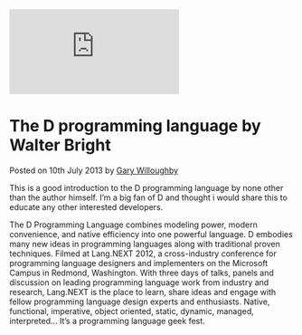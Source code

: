 <iframe class="youtube" src="https://www.youtube.com/embed/WKRRgcEk0wg?rel=0" frameborder="0" allowfullscreen></iframe>

# The D programming language by Walter Bright

<time>Posted on 10th July 2013 by [Gary Willoughby](/pages/about.html)</time>

This is a good introduction to the D programming language by none other than the author himself. I’m a big fan of D and thought i would share this to educate any other interested developers.

The D Programming Language combines modeling power, modern convenience, and native efficiency into one powerful language. D embodies many new ideas in programming languages along with traditional proven techniques. Filmed at Lang.NEXT 2012, a cross-industry conference for programming language designers and implementers on the Microsoft Campus in Redmond, Washington. With three days of talks, panels and discussion on leading programming language work from industry and research, Lang.NEXT is the place to learn, share ideas and engage with fellow programming language design experts and enthusiasts. Native, functional, imperative, object oriented, static, dynamic, managed, interpreted… It’s a programming language geek fest.
